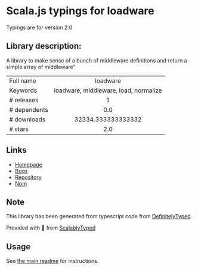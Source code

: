 
# Scala.js typings for loadware

Typings are for version 2.0

## Library description:
A library to make sense of a bunch of middleware definitions and return a simple array of middleware"

|                    |                 |
| ------------------ | :-------------: |
| Full name          | loadware |
| Keywords           | loadware, middleware, load, normalize |
| # releases         | 1 |
| # dependents       | 0.0 |
| # downloads        | 32334.333333333332 |
| # stars            | 2.0 |

## Links
- [Homepage](https://github.com/franciscop/loadware#readme)
- [Bugs](https://github.com/franciscop/loadware/issues)
- [Repository](https://github.com/franciscop/loadware)
- [Npm](https://www.npmjs.com/package/loadware)
    


## Note
This library has been generated from typescript code from [DefinitelyTyped](https://definitelytyped.org).

Provided with :purple_heart: from [ScalablyTyped](https://github.com/oyvindberg/ScalablyTyped)

## Usage
See [the main readme](../../readme.md) for instructions.


